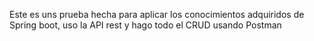 Este es uns prueba hecha para aplicar los conocimientos adquiridos de Spring boot, uso la API rest y hago todo el CRUD usando Postman   
